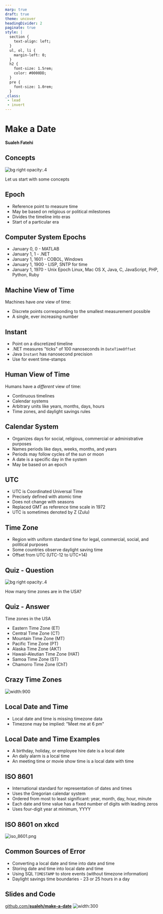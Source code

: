 ```yaml
---
marp: true
draft: true
theme: uncover
headingDivider: 2
paginate: true
style: |
  section {
    text-align: left;
  }
  ul, ol, li {
    margin-left: 0;
  }
  h2 {
    font-size: 1.5rem;
    color: #0000DD;
  }
  pre {
    font-size: 1.0rem;
  }
_class:
 - lead
 - invert
---
```


# Make a Date

**Sualeh Fatehi**


## Concepts
![bg right opacity:.4](../common/calendar.jpg "Calendar")

Let us start with some concepts


## Epoch
- Reference point to measure time
- May be based on religious or political milestones
- Divides the timeline into eras
- Start of a particular era


## Computer System Epochs
- January 0, 0 - MATLAB
- January 1, 1 - .NET
- January 1, 1601 - COBOL, Windows
- January 1, 1900 - LISP, SNTP for time
- January 1, 1970 - Unix Epoch
  Linux, Mac OS X, Java, C, JavaScript, PHP, Python, Ruby


## Machine View of Time
Machines have *one* view of time:
- Discrete points corresponding to the smallest measurement possible
- A single, ever increasing number


## Instant
- Point on a discretized timeline
- .NET measures "ticks" of 100 nanoseconds in `DateTimeOffset`
- Java `Instant` has nanosecond precision
- Use for event time-stamps


## Human View of Time
Humans have a *different* view of time:
- Continuous timelines
- Calendar systems
- Arbitrary units like years, months, days, hours
- Time zones, and daylight savings rules


## Calendar System
- Organizes days for social, religious, commercial or administrative purposes
- Names periods like days, weeks, months, and years
- Periods may follow cycles of the sun or moon
- A date is a specific day in the system
- May be based on an epoch


## UTC
- UTC is Coordinated Universal Time
- Precisely defined with atomic time
- Does not change with seasons
- Replaced GMT as reference time scale in 1972
- UTC is sometimes denoted by Z (Zulu)


## Time Zone
- Region with uniform standard time for legal, commercial, social, and political purposes
- Some countries observe daylight saving time
- Offset from UTC (UTC-12 to UTC+14)


## Quiz - Question
![bg right opacity:.4](./quiz.jpg "Quiz")

How many time zones are in the USA?


## Quiz - Answer
Time zones in the USA
- Eastern Time Zone (ET)
- Central Time Zone (CT)
- Mountain Time Zone (MT)
- Pacific Time Zone (PT)
- Alaska Time Zone (AKT)
- Hawaii-Aleutian Time Zone (HAT)
- Samoa Time Zone (ST)
- Chamorro Time Zone (ChT)


## Crazy Time Zones
![width:900](./az-time-zones.png "Arizona Time Zones")


## Local Date and Time
- Local date and time is missing timezone data
- Timezone may be implied: "Meet me at 6 pm"


## Local Date and Time Examples
- A birthday, holiday, or employee hire date is a local date
- An daily alarm is a local time
- An meeting time or movie show time is a local date with time


## ISO 8601
- International standard for representation of dates and times
- Uses the Gregorian calendar system
- Ordered from most to least significant: year, month, day, hour, minute
- Each date and time value has a fixed number of digits with leading zeros
- Uses four-digit year at minimum, YYYY


## ISO 8601 on xkcd
![iso_8601.png](https://imgs.xkcd.com/comics/iso_8601.png)


## Common Sources of Error
- Converting a local date and time into date and time
- Storing date and time into local date and time
- Using SQL `TIMESTAMP` to store events (without timezone information)
- Daylight savings time boundaries - 23 or 25 hours in a day


## Slides and Code

[github.com/**sualeh/make-a-date**](https://github.com/sualeh/make-a-date)
![width:300](../common/qr-code.png "GitHub project")
